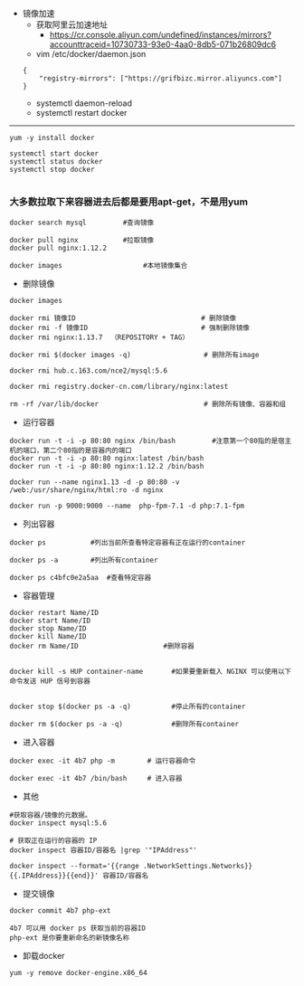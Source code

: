 - 镜像加速
  - 获取阿里云加速地址
    * https://cr.console.aliyun.com/undefined/instances/mirrors?accounttraceid=10730733-93e0-4aa0-8db5-071b26809dc6
  - vim /etc/docker/daemon.json
  ```
  {
      "registry-mirrors": ["https://grifbizc.mirror.aliyuncs.com"]
  }
  ```
   - systemctl daemon-reload
   - systemctl restart docker

----

```
yum -y install docker

systemctl start docker
systemctl status docker
systemctl stop docker
 
```

### 大多数拉取下来容器进去后都是要用apt-get，不是用yum

```
docker search mysql         #查询镜像

docker pull nginx           #拉取镜像
docker pull nginx:1.12.2

docker images		             #本地镜像集合
```

- 删除镜像
```
docker images

docker rmi 镜像ID	                              # 删除镜像
docker rmi -f 镜像ID                            # 强制删除镜像
docker rmi nginx:1.13.7  （REPOSITORY + TAG）

docker rmi $(docker images -q)                  # 删除所有image

docker rmi hub.c.163.com/nce2/mysql:5.6

docker rmi registry.docker-cn.com/library/nginx:latest

rm -rf /var/lib/docker                          # 删除所有镜像、容器和组
```


- 运行容器
```
docker run -t -i -p 80:80 nginx /bin/bash         #注意第一个80指的是宿主机的端口，第二个80指的是容器内的端口
docker run -t -i -p 80:80 nginx:latest /bin/bash
docker run -t -i -p 80:80 nginx:1.12.2 /bin/bash

docker run --name nginx1.13 -d -p 80:80 -v /web:/usr/share/nginx/html:ro -d nginx

docker run -p 9000:9000 --name  php-fpm-7.1 -d php:7.1-fpm
```

- 列出容器
```
docker ps           #列出当前所查看特定容器有正在运行的container

docker ps -a        #列出所有container

docker ps c4bfc0e2a5aa  #查看特定容器

```

- 容器管理
```
docker restart Name/ID
docker start Name/ID
docker stop Name/ID
docker kill Name/ID
docker rm Name/ID                     #删除容器


docker kill -s HUP container-name       #如果要重新载入 NGINX 可以使用以下命令发送 HUP 信号到容器


docker stop $(docker ps -a -q)          #停止所有的container

docker rm $(docker ps -a -q)            #删除所有container
```

- 进入容器
```
docker exec -it 4b7 php -m        # 运行容器命令
 
docker exec -it 4b7 /bin/bash     # 进入容器
```

- 其他
```
#获取容器/镜像的元数据。
docker inspect mysql:5.6

# 获取正在运行的容器的 IP
docker inspect 容器ID/容器名 |grep '"IPAddress"'

docker inspect --format='{{range .NetworkSettings.Networks}}{{.IPAddress}}{{end}}' 容器ID/容器名
```

- 提交镜像
```
docker commit 4b7 php-ext

4b7 可以用 docker ps 获取当前的容器ID
php-ext 是你要重新命名的新镜像名称
```

- 卸载docker
```
yum -y remove docker-engine.x86_64
```
